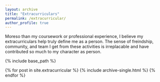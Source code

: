 ```yaml
---
layout: archive
title: "Extracurriculars"
permalink: /extracurricular/
author_profile: true
---
```


Moreso than my coursework or professional experience, I believe my extracurriculars help truly define me as a person. The sense of freindship, community, and team I get from these activities is irreplacable and have contributed so much to my character as person.

{% include base_path %}


{% for post in site.extracurricular %}
  {% include archive-single.html %}
{% endfor %}

